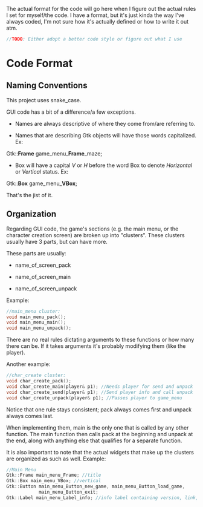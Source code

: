 The actual format for the code will go here when I figure out the actual rules
I set for myself/the code. I have a format, but it's just kinda the way I've
always coded, I'm not sure how it's actually defined or how to write it out atm.

```c
//TODO: Either adopt a better code style or figure out what I use
```

# Code Format
## Naming Conventions
This project uses snake_case.

GUI code has a bit of a difference/a few exceptions.

* Names are always descriptive of where they come from/are referring to.

* Names that are describing Gtk objects will have those words capitalized. Ex:

Gtk::**Frame** game\_menu\_**Frame**\_maze;

* Box will have a capital *V* or *H* before the word Box to denote *Horizontal*
or *Vertical* status. Ex:

Gtk::**Box** game\_menu\_**VBox**;

That's the jist of it.

## Organization
Regarding GUI code, the game's sections (e.g. the main menu, or the character
creation screen) are broken up into "clusters". These clusters usually have 3
parts, but can have more.

These parts are usually:

* name\_of\_screen\_pack

* name\_of\_screen\_main

* name\_of\_screen\_unpack

Example:

```c
//main_menu cluster:
void main_menu_pack();
void main_menu_main();
void main_menu_unpack();
```

There are no real rules dictating arguments to these functions or how many there
can be. If it takes arguments it's probably modifying them (like the player).

Another example:

```c
//char_create cluster:
void char_create_pack();
void char_create_main(player& p1); //Needs player for send and unpack
void char_create_send(player& p1); //Send player info and call unpack
void char_create_unpack(player& p1); //Passes player to game_menu
```

Notice that one rule stays consistent; pack always comes first and unpack always
comes last.

When implementing them, main is the only one that is called by any other
function. The main function then calls pack at the beginning and unpack at the
end, along with anything else that qualifies for a separate function.

It is also important to note that the actual widgets that make up the clusters
are organized as such as well. Example:

```c
//Main Menu
Gtk::Frame main_menu_Frame; //title
Gtk::Box main_menu_VBox; //vertical
Gtk::Button main_menu_Button_new_game, main_menu_Button_load_game,
			main_menu_Button_exit;
Gtk::Label main_menu_Label_info; //info label containing version, link, etc.
```
